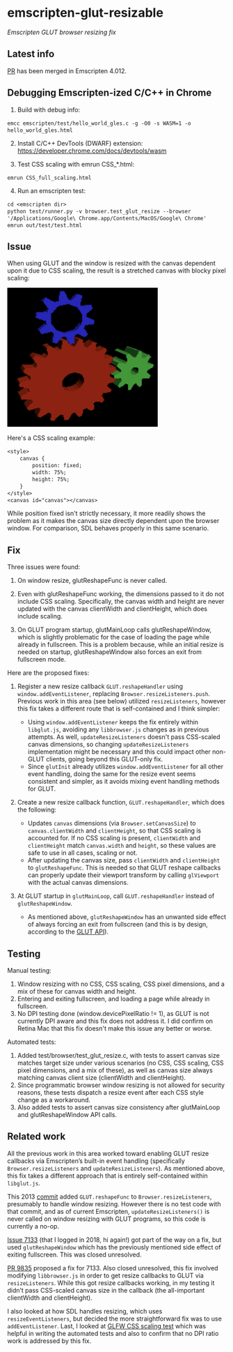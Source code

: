 # emscripten-glut-resizable
*Emscripten GLUT browser resizing fix*

## Latest info

[PR](https://github.com/emscripten-core/emscripten/pull/24699) has been merged in Emscripten 4.012.

##  Debugging Emscripten-ized C/C++ in Chrome

1. Build with debug info:
```
emcc emscripten/test/hello_world_gles.c -g -O0 -s WASM=1 -o hello_world_gles.html
```

2. Install C/C++ DevTools (DWARF) extension:
https://developer.chrome.com/docs/devtools/wasm

3. Test CSS scaling with emrun CSS_*.html:
```
emrun CSS_full_scaling.html
```

4. Run an emscripten test:
```
cd <emscripten dir>
python test/runner.py -v browser.test_glut_resize --browser '/Applications/Google\ Chrome.app/Contents/MacOS/Google\ Chrome'
emrun out/test/test.html
```

## Issue

When using GLUT and the window is resized with the canvas dependent upon it due to CSS scaling, the result is a stretched canvas with blocky pixel scaling:

![VT sample app](before.png)

Here's a CSS scaling example:

    <style>
        canvas {
            position: fixed;
            width: 75%;
            height: 75%;
        }
    </style>
    <canvas id="canvas"></canvas>

 While position fixed isn't strictly necessary, it more readily shows the problem as it makes the canvas size directly dependent upon the browser window.  For comparison, SDL behaves properly in this same scenario.

## Fix 

Three issues were found:
1. On window resize, glutReshapeFunc is never called.

2. Even with glutReshapeFunc working, the dimensions passed to it do not include CSS scaling.  Specifically, the canvas width and height are never updated with the canvas clientWidth and clientHeight, which does include scaling.

3. On GLUT program startup, glutMainLoop calls glutReshapeWindow, which is slightly problematic for the case of loading the page while already in fullscreen.  This is a problem because, while an initial resize is needed on startup, glutReshapeWindow also forces an exit from fullscreen mode.

Here are the proposed fixes:

1. Register a new resize callback `GLUT.reshapeHandler` using `window.addEventListener`, replacing `Browser.resizeListeners.push`. Previous work in this area (see below) utilized `resizeListeners`, however this fix takes a different route that is self-contained and I think simpler:
    - Using `window.addEventListener` keeps the fix entirely within `libglut.js`, avoiding any `libbrowser.js` changes as in previous attempts.  As well, `updateResizeListeners` doesn't pass CSS-scaled canvas dimensions, so changing `updateResizeListeners` implementation might be necessary and this could impact other non-GLUT clients, going beyond this GLUT-only fix.
    - Since `glutInit` already utilizes `window.addEventListener` for all other event handling, doing the same for the resize event seems consistent and simpler, as it avoids mixing event handling methods for GLUT.

2. Create a new resize callback function, `GLUT.reshapeHandler`, which does the following:
    - Updates `canvas` dimensions (via `Browser.setCanvasSize`) to `canvas.clientWidth` and `clientHeight`, so that CSS scaling is accounted for. If no CSS scaling is present, `clientWidth` and `clientHeight` match `canvas.width` and `height`, so these values are safe to use in all cases, scaling or not.
    - After updating the canvas size, pass `clientWidth` and `clientHeight` to `glutReshapeFunc`.  This is needed so that GLUT reshape callbacks can properly update their viewport transform by calling `glViewport` with the actual canvas dimensions.

3. At GLUT startup in `glutMainLoop`, call `GLUT.reshapeHandler` instead of `glutReshapeWindow`.  
    - As mentioned above, `glutReshapeWindow` has an unwanted side effect of always forcing an exit from fullscreen (and this is by design, according to the [GLUT API](https://www.opengl.org/resources/libraries/glut/spec3/node23.html)).


## Testing

Manual testing:
1. Window resizing with no CSS, CSS scaling, CSS pixel dimensions, and a mix of these for canvas width and height.
2. Entering and exiting fullscreen, and loading a page while already in fullscreen.
3. No DPI testing done (window.devicePixelRatio != 1), as GLUT is not currently DPI aware and this fix does not address it.  I did confirm on Retina Mac that this fix doesn't make this issue any better or worse.

Automated tests:
1. Added test/browser/test_glut_resize.c, with tests to assert canvas size matches target size under various scenarios (no CSS, CSS scaling, CSS pixel dimensions, and a mix of these), as well as canvas size always matching canvas client size (clientWidth and clientHeight).  
2. Since programmatic browser window resizing is not allowed for security reasons, these tests dispatch a resize event after each CSS style change as a workaround.
3. Also added tests to assert canvas size consistency after glutMainLoop and glutReshapeWindow API calls.

## Related work

All the previous work in this area worked toward enabling GLUT resize callbacks via Emscripten’s built-in event handling (specifically `Browser.resizeListeners` and `updateResizeListeners`).  As mentioned above, this fix takes a different approach that is entirely self-contained within `libglut.js`.  

This 2013 [commit](https://github.com/Emscripten-core/Emscripten/commit/6d6490e61ef9a63cbf314faa19e152796a21f3d3) added `GLUT.reshapeFunc` to `Browser.resizeListeners`, presumably to handle window resizing.  However there is no test code with that commit, and as of current Emscripten, `updateResizeListeners()` is never called on window resizing with GLUT programs, so this code is currently a no-op.

[Issue 7133](https://github.com/Emscripten-core/Emscripten/issues/7133) (that I logged in 2018, hi again!) got part of the way on a fix, but used `glutReshapeWindow` which has the previously mentioned side effect of exiting fullscreen.  This was closed unresolved.

[PR 9835](https://github.com/Emscripten-core/Emscripten/pull/9835) proposed a fix for 7133.  Also closed unresolved, this fix involved modifying `libbrowser.js` in order to get resize callbacks to GLUT via `resizeListeners`.  While this got resize callbacks working, in my testing it didn’t pass CSS-scaled canvas size in the callback (the all-important clientWidth and clientHeight).

I also looked at how SDL handles resizing, which uses `resizeEventListeners`, but decided the more straightforward fix was to use `addEventListener`.  Last, I looked at [GLFW CSS scaling test](https://github.com/emscripten-core/emscripten/blob/main/test/browser/test_glfw3_css_scaling.c) which was helpful in writing the automated tests and also to confirm that no DPI ratio work is addressed by this fix.
